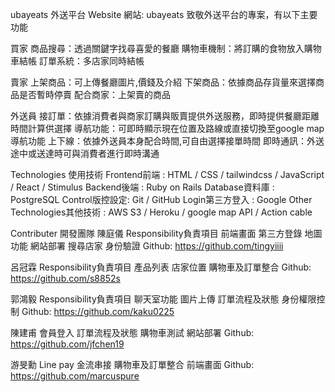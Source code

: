 
ubayeats 外送平台
Website 網站:
ubayeats 致敬外送平台的專案，有以下主要功能

買家
商品搜尋：透過關鍵字找尋喜愛的餐廳
購物車機制：將訂購的食物放入購物車結帳
訂單系統：多店家同時結帳

賣家
上架商品：可上傳餐廳圖片,價錢及介紹
下架商品：依據商品存貨量來選擇商品是否暫時停賣
配合商家：上架賣的商品

外送員
接訂單：依據消費者與商家訂購與販賣提供外送服務，即時提供餐廳距離時間計算供選擇
導航功能：可即時顯示現在位置及路線或直接切換至google map導航功能
上下線：依據外送員本身配合時間,可自由選擇接單時間
即時通訊：外送途中或送達時可與消費者進行即時溝通

Technologies 使用技術
Frontend前端 : HTML / CSS / tailwindcss / JavaScript / React / Stimulus
Backend後端 : Ruby on Rails
Database資料庫 : PostgreSQL
Control版控設定: Git / GitHub
Login第三方登入 : Google 
Other Technologies其他技術 : AWS S3 / Heroku / google map API / Action cable


Contributer 開發團隊
陳庭儀
Responsibility負責項目
前端畫面
第三方登錄
地圖功能
網站部署
搜尋店家
身份驗證
Github: https://github.com/tingyiiii

呂冠霖
Responsibility負責項目
產品列表
店家位置
購物車及訂單整合
Github: https://github.com/s8852s

郭鴻毅
Responsibility負責項目
聊天室功能
圖片上傳
訂單流程及狀態
身份權限控制
Github: https://github.com/kaku0225

陳建甫
會員登入
訂單流程及狀態
購物車測試
網站部署
Github: https://github.com/jfchen19

游旻勳
Line pay 金流串接
購物車及訂單整合
前端畫面
Github: https://github.com/marcuspure
